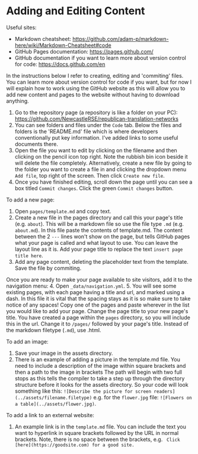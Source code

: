 # Adding and Editing Content

Useful sites:
* Markdown cheatsheet: https://github.com/adam-p/markdown-here/wiki/Markdown-Cheatsheet#code
* GitHub Pages documentation: https://pages.github.com/
* GitHub documentation if you want to learn more about version control for code: https://docs.github.com/en 


In the instructions below I refer to creating, editing and 'commiting' files. You can learn more about version control for code if you want, but for now I will explain how to work using the GitHub website as this will allow you to add new content and pages to the website without having to download anything.
1. Go to the repository page (a repository is like a folder on your PC): https://github.com/NewcastleRSE/republican-translation-networks
2. You can see folders and files under the `Code` tab. Below the files and folders is the 'README.md' file which is where developers conventionally put key information. I've added links to some useful documents there. 
3. Open the file you want to edit by clicking on the filename and then clicking on the pencil icon top right. Note the rubbish bin icon beside it will delete the file completely. Alternatively, create a new file by going to the folder you want to create a file in and clicking the dropdown menu `Add file`, top right of the screen. Then click `Create new file`. 
4. Once you have finished editing, scroll down the page until you can see a box titled `Commit changes`. Click the green `Commit changes` button.


To add a new page:
1. Open `pages/template.md` and copy text.
2. Create a new file in the pages directory and call this your page's title (e.g. `about`). This will be a markdown file so use the file type `.md` (e.g. `about.md`). In this file paste the contents of template.md. The content between the 2 `---` lines won't show on the page, but tells GitHub pages what your page is called and what layout to use. You can leave the layout line as it is. Add your page title to replace the text `insert page title here`.
3. Add any page content, deleting the placeholder text from the template. Save the file by commiting.

Once you are ready to make your page available to site visitors, add it to the navigation menu:
4. Open `_data/navigation.yml`.
5. You will see some existing pages, with each page having a title and url, and marked using a dash. In this file it is vital that the spacing stays as it is so make sure to take notice of any spaces! Copy one of the pages and paste wherever in the list you would like to add your page. Change the page title to your new page's title. You have created a page within the `pages` directory, so you will include this in the url. Change it to `/pages/` followed by your page's title. Instead of the markdown filetype (`.md`), use .html.

To add an image:
1. Save your image in the assets directory.
2. There is an example of adding a picture in the template.md file. You need to include a description of the image within square brackets and then a path to the image in brackets The path will begin with two full stops as this tells the compiler to take a step up through the directory structure before it looks for the assets directory. So your code will look something like this:
```![Describe the picture for screen readers](../assets/filename.filetype)``` e.g. for the `flower.jpg` file: ```![Flowers on a table](../assets/flower.jpg)```.

To add a link to an external website:
1. An example link is in the `template.md` file. You can include the text you want to hyperlink in square brackets followed by the URL in normal brackets. Note, there is no space between the brackets, e.g. ``` Click [here](https://goodsite.com) for a good site.```

